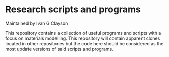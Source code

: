# Research scripts and programs
Maintained by Ivan G Clayson

This repository contains a collection of useful programs and scripts with a focus on materials modelling.
This repository will contain apparent clones located in other repositories but the code here should be considered as the most update versions of said scripts and programs.
